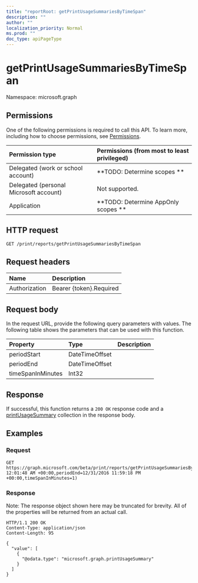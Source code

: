 ```yaml
---
title: "reportRoot: getPrintUsageSummariesByTimeSpan"
description: ""
author: ""
localization_priority: Normal
ms.prod: ""
doc_type: apiPageType
---
```


# getPrintUsageSummariesByTimeSpan

Namespace: microsoft.graph



## Permissions
One of the following permissions is required to call this API. To learn more, including how to choose permissions, see [Permissions](/concepts/permissions-reference.md).

|Permission type|Permissions (from most to least privileged)|
|:---|:---|
|Delegated (work or school account)|**TODO: Determine scopes **|
|Delegated (personal Microsoft account)|Not supported.|
|Application|**TODO: Determine AppOnly scopes **|

## HTTP request
<!-- {
  "blockType": "ignored"
}
-->
``` http
GET /print/reports/getPrintUsageSummariesByTimeSpan
```

## Request headers
|Name|Description|
|:---|:---|
|Authorization|Bearer {token}.Required|

## Request body
In the request URL, provide the following query parameters with values.
The following table shows the parameters that can be used with this function.

|Property|Type|Description|
|:---|:---|:---|
|periodStart|DateTimeOffset||
|periodEnd|DateTimeOffset||
|timeSpanInMinutes|Int32||



## Response
If successful, this function returns a `200 OK` response code and a [printUsageSummary](../resources/printusagesummary.md) collection in the response body.

## Examples

### Request
<!-- {
  "blockType": "request",
  "name": "reportroot_getprintusagesummariesbytimespan"
}
-->
``` http
GET https://graph.microsoft.com/beta/print/reports/getPrintUsageSummariesByTimeSpan(periodStart=1/1/2017 12:01:48 AM +00:00,periodEnd=12/31/2016 11:59:18 PM +00:00,timeSpanInMinutes=1)
```

### Response
Note: The response object shown here may be truncated for brevity. All of the properties will be returned from an actual call.
<!-- {
  "blockType": "response",
  "truncated": true,
  "@odata.type": "collection(microsoft.graph.printusagesummary)"
}
-->
``` http
HTTP/1.1 200 OK
Content-Type: application/json
Content-Length: 95

{
  "value": [
    {
      "@odata.type": "microsoft.graph.printUsageSummary"
    }
  ]
}
```

